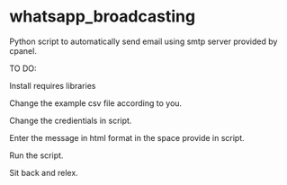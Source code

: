 # whatsapp_broadcasting
Python script to automatically send email using smtp server provided by cpanel.

TO DO:

Install requires libraries

Change the example csv file according to you.

Change the credientials in script.

Enter the message in html format in the space provide in script.

Run the script. 

Sit back and relex.
